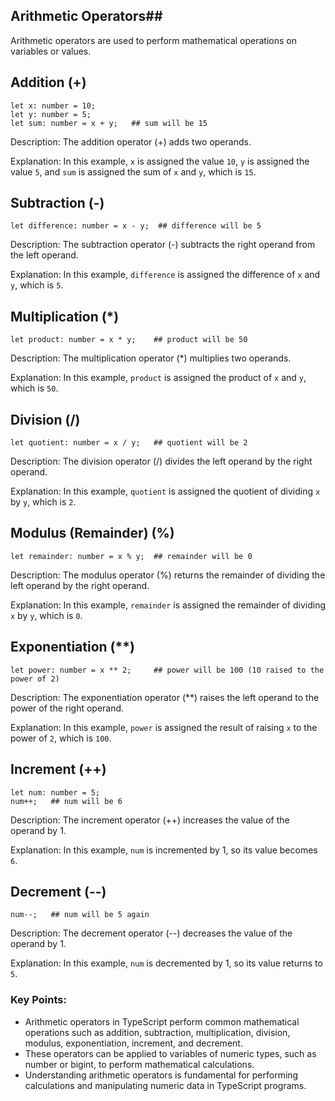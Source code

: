 ## Arithmetic Operators##

Arithmetic operators are used to perform mathematical operations on variables or values.

## Addition (+)

```
let x: number = 10;
let y: number = 5;
let sum: number = x + y;   ## sum will be 15
```

Description: The addition operator (+) adds two operands.

Explanation: In this example, `x` is assigned the value `10`, `y` is assigned the value `5`, and `sum` is assigned the sum of `x` and `y`, which is `15`.

## Subtraction (-)

```
let difference: number = x - y;  ## difference will be 5
```

Description: The subtraction operator (-) subtracts the right operand from the left operand.

Explanation: In this example, `difference` is assigned the difference of `x` and `y`, which is `5`.

## Multiplication (\*)

```
let product: number = x * y;    ## product will be 50
```

Description: The multiplication operator (\*) multiplies two operands.

Explanation: In this example, `product` is assigned the product of `x` and `y`, which is `50`.

## Division (/)

```
let quotient: number = x / y;   ## quotient will be 2
```

Description: The division operator (/) divides the left operand by the right operand.

Explanation: In this example, `quotient` is assigned the quotient of dividing `x` by `y`, which is `2`.

## Modulus (Remainder) (%)

```
let remainder: number = x % y;  ## remainder will be 0
```

Description: The modulus operator (%) returns the remainder of dividing the left operand by the right operand.

Explanation: In this example, `remainder` is assigned the remainder of dividing `x` by `y`, which is `0`.

## Exponentiation (\*\*)

```
let power: number = x ** 2;     ## power will be 100 (10 raised to the power of 2)
```

Description: The exponentiation operator (\*\*) raises the left operand to the power of the right operand.

Explanation: In this example, `power` is assigned the result of raising `x` to the power of `2`, which is `100`.

## Increment (++)

```
let num: number = 5;
num++;   ## num will be 6
```

Description: The increment operator (++) increases the value of the operand by 1.

Explanation: In this example, `num` is incremented by 1, so its value becomes `6`.

## Decrement (--)

```
num--;   ## num will be 5 again
```

Description: The decrement operator (--) decreases the value of the operand by 1.

Explanation: In this example, `num` is decremented by 1, so its value returns to `5`.

### Key Points:

- Arithmetic operators in TypeScript perform common mathematical operations such as addition, subtraction, multiplication, division, modulus, exponentiation, increment, and decrement.
- These operators can be applied to variables of numeric types, such as number or bigint, to perform mathematical calculations.
- Understanding arithmetic operators is fundamental for performing calculations and manipulating numeric data in TypeScript programs.
